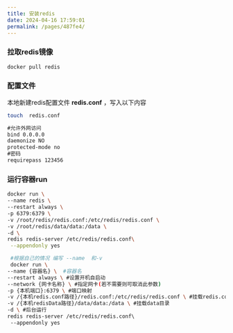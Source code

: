 ```yaml
---
title: 安装redis
date: 2024-04-16 17:59:01
permalink: /pages/487fe4/
---
```

### 拉取redis镜像

```bash
docker pull redis
```

### 配置文件

本地新建redis配置文件 **redis.conf** ，写入以下内容

```bash
touch  redis.conf
```

```tex
#允许外网访问
bind 0.0.0.0
daemonize NO
protected-mode no
#密码
requirepass 123456
```

### 运行容器run

```bash
docker run \
--name redis \
--restart always \
-p 6379:6379 \
-v /root/redis/redis.conf:/etc/redis/redis.conf \
-v /root/redis/data/data:/data \
-d \
redis redis-server /etc/redis/redis.conf\
 --appendonly yes 
```



```bash
 #根据自己的情况 编写 --name  和-v
 docker run \
--name {容器名} \	#容器名
--restart always \ #设置开机自启动
--network {网卡名称} \ #指定网卡(若不需要则可取消此参数)
-p {本机端口}:6379 \ #端口映射
-v /{本机redis.conf路径}/redis.conf:/etc/redis/redis.conf \ #挂载redis.conf
-v /{本机redisData路径}/data/data:/data \ #挂载data目录
-d \ #后台运行
redis redis-server /etc/redis/redis.conf\  
 --appendonly yes
```



